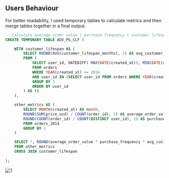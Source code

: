 ## Users Behaviour
For better readability, I used temporary tables to calculate metrics and then merge tables together in a final output.

```sql
-- Calculate average order value | purchase frequency | customer lifespan months | customer lifetime_value
CREATE TEMPORARY TABLE AOV_PG_CLF (

    WITH customer_lifespan AS (
        SELECT ROUND(AVG(customer_lifespan_months), 2) AS avg_customer_lifespan_months
        FROM (
            SELECT user_id, DATEDIFF( MAX(DATE(created_at)), MIN(DATE(created_at)) ) / 12 AS customer_lifespan_months
            FROM orders
            WHERE YEAR(created_at) <= 2014
            AND user_id IN (SELECT user_id FROM orders WHERE YEAR(created_at) <= 2014 GROUP BY 1 HAVING COUNT(order_id) > 1)
            GROUP BY 1
            ORDER BY user_id
        ) AS t1
    ),

    other_metrics AS (
        SELECT MONTH(created_at) AS month,
        ROUND(SUM(price_usd) / COUNT(order_id), 2) AS average_order_value,
        ROUND(COUNT(order_id) / COUNT(DISTINCT user_id), 2) AS purchase_frequency
        FROM orders_2014
        GROUP BY 1
    )

    SELECT *, ROUND(average_order_value * purchase_frequency * avg_customer_lifespan_months, 2) AS customer_lifetime_value
    FROM other_metrics
    CROSS JOIN customer_lifespan
    
);
```

![1](https://github.com/gnoevoy/Ecommerce_and_Web_Analytics/assets/43414592/871c0520-6101-45ed-b750-11edb69aa77d)

```sql

```


```sql

```


```sql

```

```sql

```

```sql

```

```sql

```
